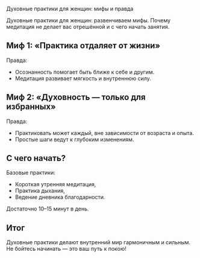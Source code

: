Духовные практики для женщин: мифы и правда

Духовные практики для женщин: развенчиваем мифы. Почему медитация не делает вас отрешённой и с чего начать занятия.

## Миф 1: «Практика отдаляет от жизни»

Правда:

* Осознанность помогает быть ближе к себе и другим.
* Медитация развивает мягкость и внутреннюю силу.

## Миф 2: «Духовность — только для избранных»

Правда:

* Практиковать может каждый, вне зависимости от возраста и опыта.
* Простые шаги ведут к глубоким изменениям.

## С чего начать?

Базовые практики:

* Короткая утренняя медитация,
* Практика дыхания,
* Ведение дневника благодарности.

Достаточно 10–15 минут в день.

## Итог

Духовные практики делают внутренний мир гармоничным и сильным. Не бойтесь начинать — это ваш путь к покою!

